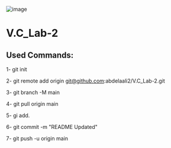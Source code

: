 ![image](https://user-images.githubusercontent.com/115119891/201097491-e0dcd734-182c-4aa0-8070-f19c7bb0f05d.png)



# V.C_Lab-2

Used Commands:
---------------

1- git init

2- git remote add origin git@github.com:abdelaali2/V.C_Lab-2.git

3- git branch -M main

4- git pull origin main

5- gi add.

6- git commit -m "README Updated"

7- git push -u origin main

